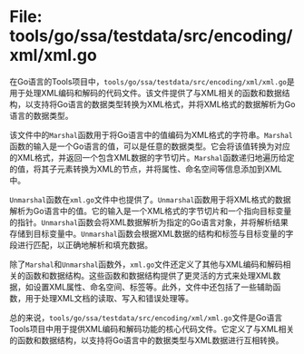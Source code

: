 # File: tools/go/ssa/testdata/src/encoding/xml/xml.go

在Go语言的Tools项目中，`tools/go/ssa/testdata/src/encoding/xml/xml.go`是用于处理XML编码和解码的代码文件。该文件提供了与XML相关的函数和数据结构，以支持将Go语言的数据类型转换为XML格式，并将XML格式的数据解析为Go语言的数据类型。

该文件中的`Marshal`函数用于将Go语言中的值编码为XML格式的字符串。`Marshal`函数的输入是一个Go语言的值，可以是任意的数据类型。它会将该值转换为对应的XML格式，并返回一个包含XML数据的字节切片。`Marshal`函数递归地遍历给定的值，将其子元素转换为XML的节点，并将属性、命名空间等信息添加到XML中。

`Unmarshal`函数在`xml.go`文件中也提供了。`Unmarshal`函数用于将XML格式的数据解析为Go语言中的值。它的输入是一个XML格式的字节切片和一个指向目标变量的指针。`Unmarshal`函数会将XML数据解析为指定的Go语言对象，并将解析结果存储到目标变量中。`Unmarshal`函数会根据XML数据的结构和标签与目标变量的字段进行匹配，以正确地解析和填充数据。

除了`Marshal`和`Unmarshal`函数外，`xml.go`文件还定义了其他与XML编码和解码相关的函数和数据结构。这些函数和数据结构提供了更灵活的方式来处理XML数据，如设置XML属性、命名空间、标签等。此外，文件中还包括了一些辅助函数，用于处理XML文档的读取、写入和错误处理等。

总的来说，`tools/go/ssa/testdata/src/encoding/xml/xml.go`文件是Go语言Tools项目中用于提供XML编码和解码功能的核心代码文件。它定义了与XML相关的函数和数据结构，以支持将Go语言中的数据类型与XML数据进行互相转换。

